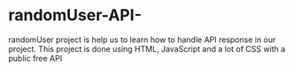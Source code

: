 # randomUser-API-
randomUser project is help us to learn how to handle API response in our project. This project is done using HTML, JavaScript and a lot of CSS with a public free API
